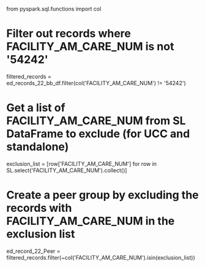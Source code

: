 from pyspark.sql.functions import col

# Filter out records where FACILITY_AM_CARE_NUM is not '54242'
filtered_records = ed_records_22_bb_df.filter(col('FACILITY_AM_CARE_NUM') != '54242')

# Get a list of FACILITY_AM_CARE_NUM from SL DataFrame to exclude (for UCC and standalone)
exclusion_list = [row['FACILITY_AM_CARE_NUM'] for row in SL.select('FACILITY_AM_CARE_NUM').collect()]

# Create a peer group by excluding the records with FACILITY_AM_CARE_NUM in the exclusion list
ed_record_22_Peer = filtered_records.filter(~col('FACILITY_AM_CARE_NUM').isin(exclusion_list))
